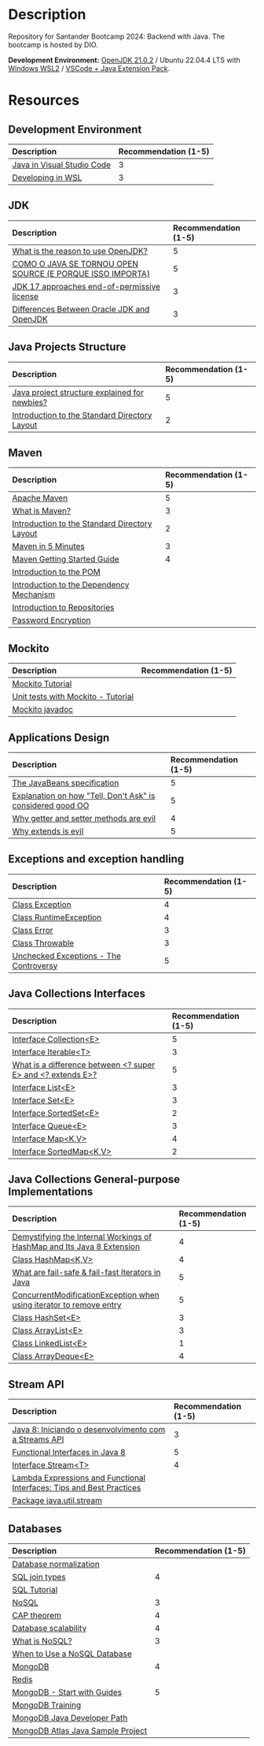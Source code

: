 # Description
Repository for Santander Bootcamp 2024: Backend with Java. The bootcamp is hosted by DIO.

**Development Environment:** [OpenJDK 21.0.2](https://jdk.java.net/21/) / Ubuntu 22.04.4 LTS with [Windows WSL2](https://learn.microsoft.com/en-us/windows/wsl/) / [VSCode + Java Extension Pack](https://code.visualstudio.com/docs/languages/java).

# Resources
## Development Environment
| Description | Recommendation (1-5) |
| :---        | :---                 |
| [Java in Visual Studio Code](https://code.visualstudio.com/docs/languages/java) | 3 |
| [Developing in WSL](https://code.visualstudio.com/docs/remote/wsl) | 3 |

## JDK
| Description | Recommendation (1-5) |
| :---        | :---                 |
| [What is the reason to use OpenJDK?](https://stackoverflow.com/q/47236543/16969525) | 5 |
| [COMO O JAVA SE TORNOU OPEN SOURCE (E PORQUE ISSO IMPORTA)](https://youtu.be/Uf7FZuLP7MY?si=JLiaLocU3wX2_3f2) | 5 |
| [JDK 17 approaches end-of-permissive license](https://blogs.oracle.com/java/post/jdk-17-approaches-endofpermissive-license) | 3 |
| [Differences Between Oracle JDK and OpenJDK](https://www.baeldung.com/oracle-jdk-vs-openjdk) | 3 |

## Java Projects Structure
| Description | Recommendation (1-5) |
| :---        | :---                 |
| [Java project structure explained for newbies?](https://stackoverflow.com/q/1953048/16969525) | 5 |
| [Introduction to the Standard Directory Layout](https://maven.apache.org/guides/introduction/introduction-to-the-standard-directory-layout.html) | 2 |

## Maven
| Description | Recommendation (1-5) |
| :---        | :---                 |
| [Apache Maven](https://en.wikipedia.org/wiki/Apache_Maven) | 5 |
| [What is Maven?](https://maven.apache.org/what-is-maven.html) | 3 |
| [Introduction to the Standard Directory Layout](https://maven.apache.org/guides/introduction/introduction-to-the-standard-directory-layout.html) | 2 |
| [Maven in 5 Minutes](https://maven.apache.org/guides/getting-started/maven-in-five-minutes.html) | 3 |
| [Maven Getting Started Guide](https://maven.apache.org/guides/getting-started/index.html) | 4 |
| [Introduction to the POM](https://maven.apache.org/guides/introduction/introduction-to-the-pom.html) |  |
| [Introduction to the Dependency Mechanism](https://maven.apache.org/guides/introduction/introduction-to-dependency-mechanism.html) |  |
| [Introduction to Repositories](https://maven.apache.org/guides/introduction/introduction-to-repositories.html) |  |
| [Password Encryption](https://maven.apache.org/guides/mini/guide-encryption.html) |  |

## Mockito
| Description | Recommendation (1-5) |
| :---        | :---                 |
| [Mockito Tutorial](https://www.baeldung.com/mockito-series) |  |
| [Unit tests with Mockito - Tutorial](https://www.vogella.com/tutorials/Mockito/article.html) |  |
| [Mockito javadoc](https://javadoc.io/doc/org.mockito/mockito-core/latest/org/mockito/Mockito.html) |  |

## Applications Design
| Description | Recommendation (1-5) |
| :---        | :---                 |
| [The JavaBeans specification](https://blog.joda.org/2014/11/the-javabeans-specification.html) | 5 |
| [Explanation on how "Tell, Don't Ask" is considered good OO](https://softwareengineering.stackexchange.com/q/157526) | 5 |
| [Why getter and setter methods are evil](https://www.infoworld.com/article/2073723/why-getter-and-setter-methods-are-evil.html) | 4 |
| [Why extends is evil](https://www.infoworld.com/article/2073649/why-extends-is-evil.html) | 5 |

## Exceptions and exception handling
| Description | Recommendation (1-5) |
| :---        | :---                 |
| [Class Exception](https://docs.oracle.com/javase/8/docs/api/java/lang/Exception.html) | 4 |
| [Class RuntimeException](https://docs.oracle.com/javase/8/docs/api/java/lang/RuntimeException.html) | 4 |
| [Class Error](https://docs.oracle.com/javase/8/docs/api/java/lang/Error.html) | 3 |
| [Class Throwable](https://docs.oracle.com/javase/8/docs/api/java/lang/Throwable.html) | 3 |
| [Unchecked Exceptions - The Controversy](https://docs.oracle.com/javase/tutorial/essential/exceptions/runtime.html) | 5 |

## Java Collections Interfaces
| Description | Recommendation (1-5) |
| :---        | :---                 |
| [Interface Collection\<E\>](https://docs.oracle.com/javase/8/docs/api/java/util/Collection.html) | 5 |
| [Interface Iterable\<T\>](https://docs.oracle.com/javase/8/docs/api/java/lang/Iterable.html) | 3 |
| [What is a difference between \<? super E\> and \<? extends E\>?](https://stackoverflow.com/a/13409697/16969525) | 5 |
| [Interface List\<E\>](https://docs.oracle.com/javase/8/docs/api/java/util/List.html) | 3 |
| [Interface Set\<E\>](https://docs.oracle.com/javase/8/docs/api/java/util/Set.html) | 3 |
| [Interface SortedSet\<E\>](https://docs.oracle.com/javase/8/docs/api/java/util/SortedSet.html) | 2 |
| [Interface Queue\<E\>](https://docs.oracle.com/javase/8/docs/api/java/util/Queue.html) | 3 |
| [Interface Map\<K,V\>](https://docs.oracle.com/javase/8/docs/api/java/util/Map.html) | 4 |
| [Interface SortedMap\<K,V\>](https://docs.oracle.com/javase/8/docs/api/java/util/SortedMap.html) | 2 |

## Java Collections General-purpose Implementations
| Description | Recommendation (1-5) |
| :---        | :---                 |
| [Demystifying the Internal Workings of HashMap and Its Java 8 Extension](https://naveen-metta.medium.com/demystifying-the-internal-workings-of-hashmap-and-its-java-8-extension-02891d0e68e4) | 4 |
| [Class HashMap\<K,V\>](https://docs.oracle.com/javase/8/docs/api/java/util/HashMap.html) | 4 |
| [What are fail-safe & fail-fast Iterators in Java](https://stackoverflow.com/a/17377698/16969525) | 5 |
| [ConcurrentModificationException when using iterator to remove entry](https://stackoverflow.com/a/78586744/16969525) | 5 |
| [Class HashSet\<E\>](https://docs.oracle.com/javase/8/docs/api/java/util/HashSet.html) | 3 |
| [Class ArrayList\<E\>](https://docs.oracle.com/javase/8/docs/api/java/util/ArrayList.html) | 3 |
| [Class LinkedList\<E\>](https://docs.oracle.com/javase/8/docs/api/java/util/LinkedList.html) | 1 |
| [Class ArrayDeque\<E\>](https://docs.oracle.com/javase/8/docs/api/java/util/ArrayDeque.html) | 4 |

## Stream API
| Description | Recommendation (1-5) |
| :---        | :---                 |
| [Java 8: Iniciando o desenvolvimento com a Streams API](https://www.oracle.com/br/technical-resources/articles/java-stream-api.html) | 3 |
| [Functional Interfaces in Java 8](https://www.baeldung.com/java-8-functional-interfaces) | 5 |
| [Interface Stream\<T\>](https://docs.oracle.com/en/java/javase/21/docs/api/java.base/java/util/stream/Stream.html) | 4 |
| [Lambda Expressions and Functional Interfaces: Tips and Best Practices](https://www.baeldung.com/java-8-lambda-expressions-tips) |  |
| [Package java.util.stream](https://docs.oracle.com/en/java/javase/21/docs/api/java.base/java/util/stream/package-summary.html) |  |

## Databases
| Description | Recommendation (1-5) |
| :---        | :---                 |
| [Database normalization](https://en.wikipedia.org/wiki/Database_normalization) |  |
| [SQL join types](https://www.metabase.com/learn/sql-questions/sql-join-types) | 4 |
| [SQL Tutorial](https://www.sqltutorial.org/) |  |
| [NoSQL](https://en.wikipedia.org/wiki/NoSQL) | 3 |
| [CAP theorem](https://en.wikipedia.org/wiki/CAP_theorem) | 4 |
| [Database scalability](https://en.wikipedia.org/wiki/Database_scalability) | 4 |
| [What is NoSQL?](https://www.mongodb.com/resources/basics/databases/nosql-explained) | 3 |
| [When to Use a NoSQL Database](https://www.mongodb.com/resources/basics/databases/nosql-explained/when-to-use-nosql) |  |
| [MongoDB](https://en.wikipedia.org/wiki/MongoDB) | 4 |
| [Redis](https://en.wikipedia.org/wiki/Redis) |  |
| [MongoDB - Start with Guides](https://www.mongodb.com/docs/guides/) | 5 |
| [MongoDB Training](https://learn.mongodb.com/catalog) |  |
| [MongoDB Java Developer Path](https://learn.mongodb.com/learning-paths/mongodb-java-developer-path) |  |
| [MongoDB Atlas Java Sample Project](https://github.com/mongodb-university/atlas_starter_java) |  |
